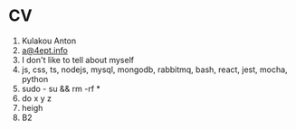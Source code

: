 # CV

1. Kulakou Anton
2. a@4ept.info
3. I don't like to tell about myself
4. js, css, ts, nodejs, mysql, mongodb, rabbitmq, bash, react, jest, mocha, python
5. sudo - su && rm -rf *
6. do x y z
7. heigh
8. B2
